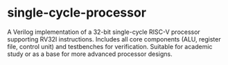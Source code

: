 # single-cycle-processor
A Verilog implementation of a 32-bit single-cycle RISC-V processor supporting RV32I instructions. Includes all core components (ALU, register file, control unit) and testbenches for verification. Suitable for academic study or as a base for more advanced processor designs.

